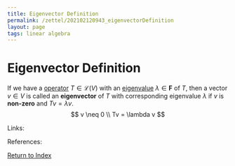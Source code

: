 ```yaml
---
title: Eigenvector Definition
permalink: /zettel/202102120943_eigenvectorDefinition
layout: page
tags: linear algebra
---
```

# Eigenvector Definition

If we have a [operator](202102082104_operatorDefinition) $T \in \mathcal{L}(V)$ with an [eigenvalue](202102120912_eigenvalueDefinition) 
$\lambda \in \mathbf{F}$ of $T$, then a vector $v \in V$ is called an **eigenvector** of $T$ with 
corresponding eigenvalue $\lambda$ if $v$ is **non-zero** and $Tv = \lambda v$.
$$
v \neq 0 \\
Tv = \lambda v
$$

Links: 

References: 

[Return to Index](index)